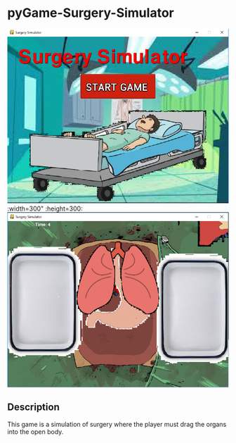 # pyGame-Surgery-Simulator
<img Src="https://github.com/ahuang7101/pyGame-Surgery-Simulator/blob/master/title%20screen.PNG">:width=300" :height=300:
<img Src="https://github.com/ahuang7101/pyGame-Surgery-Simulator/blob/master/Capture2.PNG">
<h2> Description </h2>
<p> This game is a simulation of surgery where the player must drag the organs into the open body. </p>
